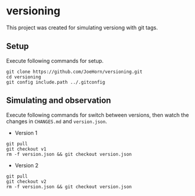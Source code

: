 # versioning

This project was created for simulating versiong with git tags.

## Setup

Execute following commands for setup.

```
git clone https://github.com/JoeHorn/versioning.git
cd versioning
git config include.path ../.gitconfig
```

## Simulating and observation

Execute following commands for switch between versions, then watch the changes in `CHANGES.md` and `version.json`.

- Version 1
```
git pull
git checkout v1
rm -f version.json && git checkout version.json
```

- Version 2
```
git pull
git checkout v2
rm -f version.json && git checkout version.json
```
